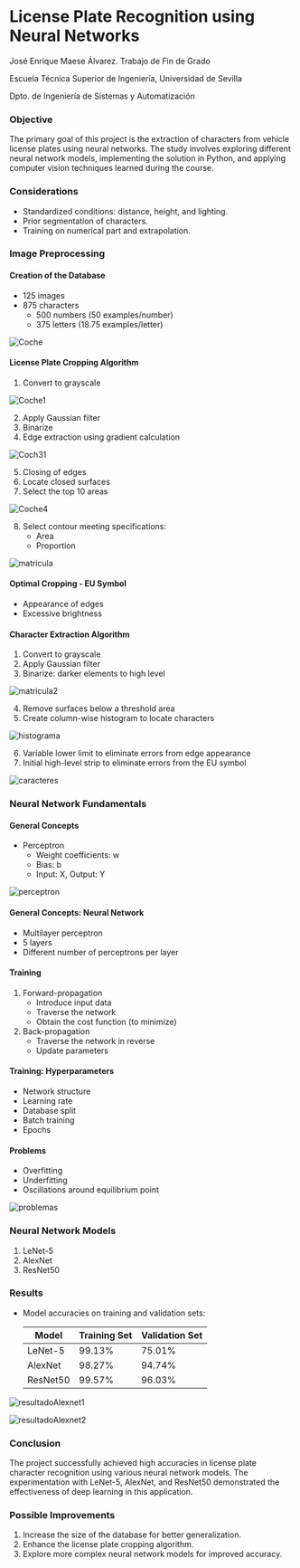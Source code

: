 # License Plate Recognition using Neural Networks

José Enrique Maese Álvarez. Trabajo de Fin de Grado

Escuela Técnica Superior de Ingeniería, Universidad de Sevilla

Dpto. de Ingeniería de Sistemas y Automatización

### Objective

The primary goal of this project is the extraction of characters from vehicle license plates using neural networks. The study involves exploring different neural network models, implementing the solution in Python, and applying computer vision techniques learned during the course.

### Considerations

- Standardized conditions: distance, height, and lighting.
- Prior segmentation of characters.
- Training on numerical part and extrapolation.
  
### Image Preprocessing

#### Creation of the Database

- 125 images
- 875 characters
  - 500 numbers (50 examples/number)
  - 375 letters (18.75 examples/letter)

![Coche](images/coche.jpg)

#### License Plate Cropping Algorithm

1. Convert to grayscale

![Coche1](images/coche2.jpg)

2. Apply Gaussian filter
3. Binarize
4. Edge extraction using gradient calculation

![Coch31](images/coche3.jpg)

5. Closing of edges
6. Locate closed surfaces
7. Select the top 10 areas

![Coche4](images/coche4.png)

8. Select contour meeting specifications: 
   - Area
   - Proportion

![matricula](images/matricula.jpg)

#### Optimal Cropping - EU Symbol

- Appearance of edges
- Excessive brightness

#### Character Extraction Algorithm

1. Convert to grayscale
2. Apply Gaussian filter
3. Binarize: darker elements to high level

![matricula2](images/matricula2.png)

4. Remove surfaces below a threshold area
5. Create column-wise histogram to locate characters

![histograma](images/histograma.jpg)

6. Variable lower limit to eliminate errors from edge appearance
7. Initial high-level strip to eliminate errors from the EU symbol

![caracteres](images/caracteres.png)

### Neural Network Fundamentals

#### General Concepts

- Perceptron
  - Weight coefficients: w
  - Bias: b
  - Input: X, Output: Y

![perceptron](images/perceptron.png)

#### General Concepts: Neural Network

- Multilayer perceptron
- 5 layers
- Different number of perceptrons per layer

#### Training

1. Forward-propagation
   - Introduce input data
   - Traverse the network
   - Obtain the cost function (to minimize)
2. Back-propagation
   - Traverse the network in reverse
   - Update parameters

#### Training: Hyperparameters

- Network structure
- Learning rate
- Database split
- Batch training
- Epochs

#### Problems

- Overfitting
- Underfitting
- Oscillations around equilibrium point

![problemas](images/problemas.png)

### Neural Network Models

1. LeNet-5
2. AlexNet
3. ResNet50

### Results

- Model accuracies on training and validation sets:

  | Model      | Training Set | Validation Set |
  |------------|--------------|----------------|
  | LeNet-5    | 99.13%       | 75.01%          |
  | AlexNet    | 98.27%       | 94.74%          |
  | ResNet50   | 99.57%       | 96.03%          |

![resultadoAlexnet1](images/resultadoAlexnet1.png)

![resultadoAlexnet2](images/resultadoAlexnet2.png)

### Conclusion

The project successfully achieved high accuracies in license plate character recognition using various neural network models. The experimentation with LeNet-5, AlexNet, and ResNet50 demonstrated the effectiveness of deep learning in this application.

### Possible Improvements

1. Increase the size of the database for better generalization.
2. Enhance the license plate cropping algorithm.
3. Explore more complex neural network models for improved accuracy.

